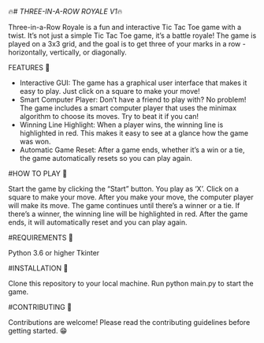 🔥# *THREE-IN-A-ROW ROYALE V1*🔥

Three-in-a-Row Royale is a fun and interactive Tic Tac Toe game with a twist. It’s not just a simple Tic Tac Toe game, it’s a battle royale! The game is played on a 3x3 grid, and the goal is to get three of your marks in a row - horizontally, vertically, or diagonally.

FEATURES 🌟
- Interactive GUI: The game has a graphical user interface that makes it easy to play. Just click on a square to make your move!
- Smart Computer Player: Don’t have a friend to play with? No problem! The game includes a smart computer player that uses the minimax algorithm to choose its moves. Try to beat it if you can!
- Winning Line Highlight: When a player wins, the winning line is highlighted in red. This makes it easy to see at a glance how the game was won.
- Automatic Game Reset: After a game ends, whether it’s a win or a tie, the game automatically resets so you can play again.

#HOW TO PLAY 🌟

Start the game by clicking the “Start” button.
You play as ‘X’. Click on a square to make your move.
After you make your move, the computer player will make its move.
The game continues until there’s a winner or a tie. If there’s a winner, the winning line will be highlighted in red.
After the game ends, it will automatically reset and you can play again.

#REQUIREMENTS 🌟

Python 3.6 or higher
Tkinter

#INSTALLATION 🌟

Clone this repository to your local machine.
Run python main.py to start the game.

#CONTRIBUTING 🌟

Contributions are welcome! Please read the contributing guidelines before getting started. 😁
